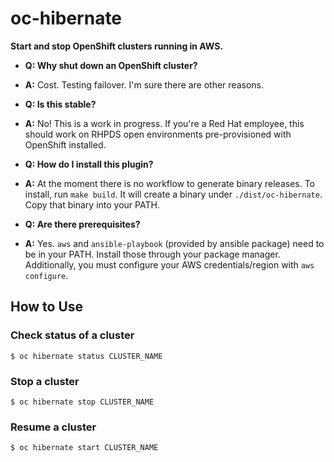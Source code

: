 # oc-hibernate

**Start and stop OpenShift clusters running in AWS.**

* **Q: Why shut down an OpenShift cluster?**
* **A:** Cost. Testing failover. I'm sure there are other reasons.

* **Q: Is this stable?**
* **A:** No! This is a work in progress. If you're a Red Hat employee, this
  should work on RHPDS open environments pre-provisioned with OpenShift
  installed.

* **Q: How do I install this plugin?**
* **A:** At the moment there is no workflow to generate binary releases. To
  install, run `make build`. It will create a binary under
  `./dist/oc-hibernate`. Copy that binary into your PATH.

* **Q: Are there prerequisites?**
* **A:** Yes. `aws` and `ansible-playbook` (provided by ansible package) need
  to be in your PATH. Install those through your package manager. Additionally,
  you must configure your AWS credentials/region with `aws configure`.

## How to Use

### Check status of a cluster

```
$ oc hibernate status CLUSTER_NAME
```

### Stop a cluster

```
$ oc hibernate stop CLUSTER_NAME
```

### Resume a cluster

```
$ oc hibernate start CLUSTER_NAME
```
